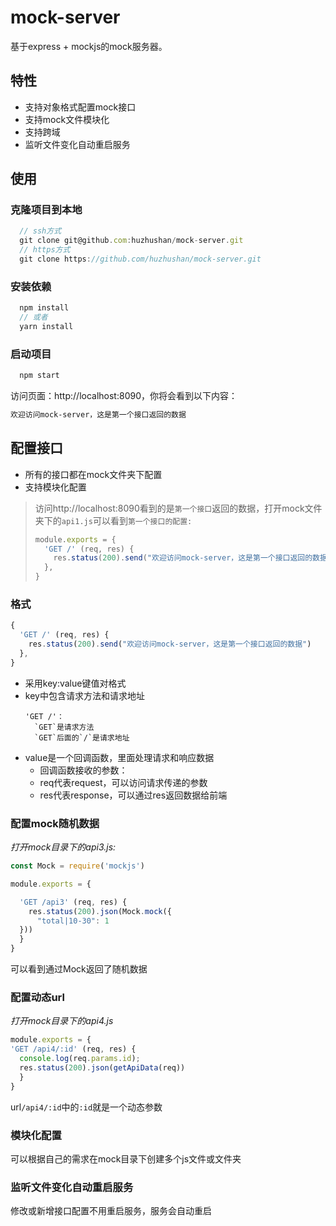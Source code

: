 # mock-server

基于express + mockjs的mock服务器。

## 特性

- 支持对象格式配置mock接口
- 支持mock文件模块化
- 支持跨域
- 监听文件变化自动重启服务

## 使用
### 克隆项目到本地
```js
  // ssh方式
  git clone git@github.com:huzhushan/mock-server.git
  // https方式
  git clone https://github.com/huzhushan/mock-server.git
```

### 安装依赖
```js
  npm install
  // 或者
  yarn install
```

### 启动项目
```js
  npm start
```
访问页面：http://localhost:8090，你将会看到以下内容：
```html
欢迎访问mock-server，这是第一个接口返回的数据
```
## 配置接口
- 所有的接口都在mock文件夹下配置
- 支持模块化配置
> 访问http://localhost:8090看到的是`第一个接口`返回的数据，打开mock文件夹下的`api1.js`可以看到`第一个接口的配置:`
> ```js
> module.exports = {
>   'GET /' (req, res) {
>     res.status(200).send("欢迎访问mock-server，这是第一个接口返回的数据")
>   },
> }
> ```
### 格式
```js
{
  'GET /' (req, res) {
    res.status(200).send("欢迎访问mock-server，这是第一个接口返回的数据")
  },
}
```
- 采用key:value键值对格式
- key中包含请求方法和请求地址
  ```
  'GET /'：
    `GET`是请求方法
    `GET`后面的`/`是请求地址
  ```
- value是一个回调函数，里面处理请求和响应数据
  - 回调函数接收的参数：
  - req代表request，可以访问请求传递的参数
  - res代表response，可以通过res返回数据给前端

### 配置mock随机数据
*打开mock目录下的api3.js:*
```js
const Mock = require('mockjs')

module.exports = {

  'GET /api3' (req, res) {
    res.status(200).json(Mock.mock({
      "total|10-30": 1
  }))
  }
}
```
可以看到通过Mock返回了随机数据
### 配置动态url
*打开mock目录下的api4.js*
```js
module.exports = {
'GET /api4/:id' (req, res) {
  console.log(req.params.id);
  res.status(200).json(getApiData(req))
  }
}
```
url`/api4/:id`中的`:id`就是一个动态参数

### 模块化配置
可以根据自己的需求在mock目录下创建多个js文件或文件夹

### 监听文件变化自动重启服务
修改或新增接口配置不用重启服务，服务会自动重启